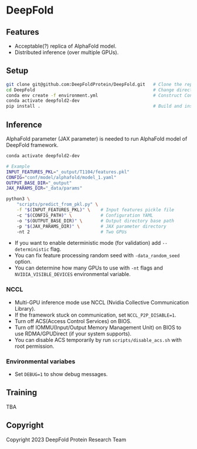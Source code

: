 # DeepFold

## Features

- Acceptable(?) replica of AlphaFold model.
- Distributed inference (over multiple GPUs).

## Setup

```bash
git clone git@github.com:DeepFoldProtein/DeepFold.git   # Clone the repository
cd DeepFold                                             # Change directory
conda env create -f environment.yml                     # Construct Conda environment
conda activate deepfold2-dev
pip install .                                           # Build and install the package
```

## Inference

AlphaFold parameter (JAX parameter) is needed to run AlphaFold model of DeepFold framework.

```bash
conda activate deepfold2-dev

# Example
INPUT_FEATURES_PKL="_output/T1104/features.pkl"
CONFIG="conf/model/alphafold/model_1.yaml"
OUTPUT_BASE_DIR="_output"
JAX_PARAMS_DIR="_data/params"

python3 \
    "scripts/predict_from_pkl.py" \
    -f "$(INPUT_FEATURES_PKL)" \    # Input features pickle file
    -c "$(CONFIG_PATH)" \           # Configuration YAML
    -o "$(OUTPUT_BASE_DIR)" \       # Output directory base path
    -p "$(JAX_PARAMS_DIR)" \        # JAX parameter directory
    -nt 2                           # Two GPUs
```

- If you want to enable deterministic mode (for validation) add `--deterministic` flag.
- You can fix feature processing random seed with `-data_random_seed` option.
- You can determine how many GPUs to use with `-nt` flags and `NVIDIA_VISIBLE_DEVICES` environmental variable.

### NCCL

- Multi-GPU inference mode use NCCL (Nvidia Collective Communication Library).
- If the framework stuck on communication, set `NCCL_P2P_DISABLE=1`.
- Turn off ACS(Access Control Services) on BIOS.
- Turn off IOMMU(Input/Output Memory Management Unit) on BIOS to use RDMA/GPUDirect (if your system supports).
- You can disable ACS temporarily by run `scripts/disable_acs.sh` with root permission.

### Environmental variabes

- Set `DEBUG=1` to show debug messages.

## Training

TBA

## Copyright

Copyright 2023 DeepFold Protein Research Team
